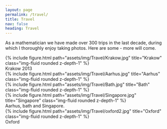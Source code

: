 ```yaml
---
layout: page
permalink: /travel/
title: Travel
nav: false
heading: Travel
---
```

  
As a mathematician we have made over 300 trips in the last decade, during which I thoroughly enjoy taking photos. Here are some - more will come.  
 
<div class="row">
    <div class="col-sm mt-3 mt-md-0">
        {% include figure.html path="assets/img/Travel/Krakow.jpg" title="Krakow" class="img-fluid rounded z-depth-1" %}
    </div>
</div>
<div class="caption">
    Krakow 2013
</div>

<div class="row">
    <div class="col-sm mt-3 mt-md-0">
        {% include figure.html path="assets/img/Travel/Aarhus.jpg" title="Aarhus" class="img-fluid rounded z-depth-1" %}
    </div>
    <div class="col-sm mt-3 mt-md-0">
        {% include figure.html path="assets/img/Travel/Bath.jpg" title="Bath" class="img-fluid rounded z-depth-1" %}
    </div>
    <div class="col-sm mt-3 mt-md-0">
        {% include figure.html path="assets/img/Travel/Singapore.jpg" title="Singapore" class="img-fluid rounded z-depth-1" %}
    </div>
</div>
<div class="caption">
Aarhus, bath and Singapore. 
</div>

<div class="row">
    <div class="col-sm mt-3 mt-md-0">
        {% include figure.html path="assets/img/Travel/oxford2.jpg" title="Oxford" class="img-fluid rounded z-depth-1" %}
    </div>
</div>
<div class="caption">
Oxford
</div>


